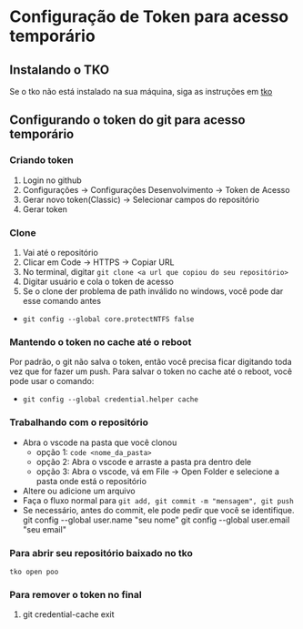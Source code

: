 # Configuração de Token para acesso temporário

## Instalando o TKO

Se o tko não está instalado na sua máquina, siga as instruções em [tko](https://github.com/senapk/tko?tab=readme-ov-file#instala%C3%A7%C3%A3o)

## Configurando o token do git para acesso temporário

### Criando token

1. Login no github
2. Configurações -> Configurações Desenvolvimento -> Token de Acesso
3. Gerar novo token(Classic) -> Selecionar campos do repositório
4. Gerar token

### Clone

1. Vai até o repositório
2. Clicar em Code -> HTTPS -> Copiar URL
3. No terminal, digitar `git clone <a url que copiou do seu repositório>`
4. Digitar usuário e cola o token de acesso
5. Se o clone der problema de path inválido no windows, você pode dar esse comando antes

- `git config --global core.protectNTFS false`

### Mantendo o token no cache até o reboot

Por padrão, o git não salva o token, então você precisa ficar digitando toda vez que for fazer um push. Para salvar o token no cache até o reboot, você pode usar o comando:

- `git config --global credential.helper cache`

### Trabalhando com o repositório

- Abra o vscode na pasta que você clonou
  - opção 1: `code <nome_da_pasta>`
  - opção 2: Abra o vscode e arraste a pasta pra dentro dele
  - opção 3: Abra o vscode, vá em File -> Open Folder e selecione a pasta onde está o repositório
- Altere ou adicione um arquivo
- Faça o fluxo normal para `git add, git commit -m "mensagem", git push`
- Se necessário, antes do commit, ele pode pedir que você se identifique.
git config --global user.name "seu nome"
git config --global user.email "seu email"

### Para abrir seu repositório baixado no tko

`tko open poo`

### Para remover o token no final

1. git credential-cache exit
